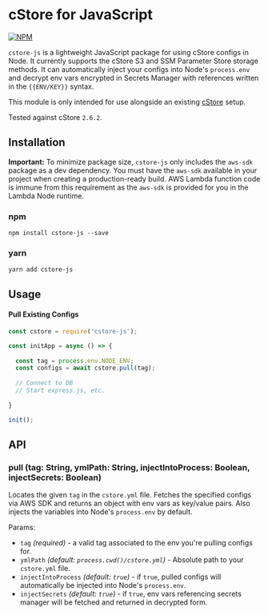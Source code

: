 # cStore for JavaScript

[![NPM](https://nodei.co/npm/cstore-js.png)](https://nodei.co/npm/cstore-js/)

`cstore-js` is a lightweight JavaScript package for using cStore configs in Node. It currently supports the cStore S3 and SSM Parameter Store storage methods. It can automatically inject your configs into Node's `process.env` and decrypt env vars encrypted in Secrets Manager with references written in the `{{ENV/KEY}}` syntax.

This module is only intended for use alongside an existing [cStore](https://github.com/turnerlabs/cstore) setup.

Tested against cStore `2.6.2`.

## Installation

**Important:** To minimize package size, `cstore-js` only includes the `aws-sdk` package as a dev dependency. You must have the `aws-sdk` available in your project when creating a production-ready build. AWS Lambda function code is immune from this requirement as the `aws-sdk` is provided for you in the Lambda Node runtime.

### npm
`npm install cstore-js --save`

### yarn
`yarn add cstore-js`

## Usage

#### Pull Existing Configs

```javascript
const cstore = require('cstore-js');

const initApp = async () => {
  
  const tag = process.env.NODE_ENV;
  const configs = await cstore.pull(tag);
  
  // Connect to DB
  // Start express.js, etc.
  
}

init();
```

## API

### pull (tag: String, ymlPath: String, injectIntoProcess: Boolean, injectSecrets: Boolean)

Locates the given `tag` in the `cstore.yml` file. Fetches the specified configs via AWS SDK and returns an object with env vars as key/value pairs. Also injects the variables into Node's `process.env` by default.

Params:
- `tag` *(required)* - a valid tag associated to the env you're pulling configs for.
- `ymlPath` *(default: `process.cwd()/cstore.yml`)* - Absolute path to your `cstore.yml` file.
- `injectIntoProcess` *(default: `true`)* - if `true`, pulled configs will automatically be injected into Node's `process.env`.
- `injectSecrets` *(default: `true`)* - if `true`, env vars referencing secrets manager will be fetched and returned in decrypted form. 
